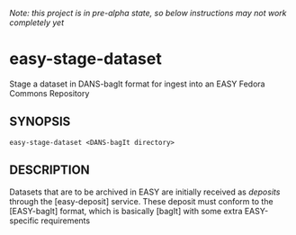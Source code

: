 *Note: this project is in pre-alpha state, so below instructions may not work completely yet*

easy-stage-dataset
==================

Stage a dataset in DANS-bagIt format for ingest into an EASY Fedora Commons Repository


SYNOPSIS
--------

    easy-stage-dataset <DANS-bagIt directory>


DESCRIPTION
-----------

Datasets that are to be archived in EASY are initially received as *deposits* through the [easy-deposit] service. These
deposit must conform to the [EASY-bagIt] format, which is basically [bagIt] with some extra EASY-specific requirements
